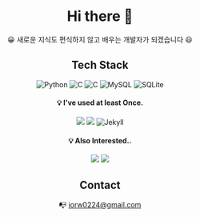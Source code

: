 <div align=center>
 
 
# Hi there 👋
 
 
😀 새로운 지식도 편식하지 않고 배우는 개발자가 되겠습니다 😃

 
## Tech Stack
 
![Python](https://img.shields.io/badge/Python-FFD43B?style=for-the-badge&logo=python&logoColor=3776AB) ![C](https://img.shields.io/badge/C-00599C?style=for-the-badge&logo=c&logoColor=white)
![C](https://img.shields.io/badge/Django-092E20?style=for-the-badge&logo=Django&logoColor=white) 
 ![MySQL](https://img.shields.io/badge/MySQL-4479A1?style=for-the-badge&logo=MySQL&logoColor=white) ![SQLite](https://img.shields.io/badge/SQLite-003B57?style=for-the-badge&logo=SQLite&logoColor=white) 
 
 
 ####  💡 I've used at least Once.
<img src="https://img.shields.io/badge/Linux-FCC624?style=for-the-badge&logo=Linux&logoColor=black"/> <img src="https://img.shields.io/badge/PHP-777BB4?style=for-the-badge&logo=PHP&logoColor=white"/> ![Jekyll](https://img.shields.io/badge/Jekyll-CC0000?style=for-the-badge&logo=Jekyll&logoColor=white) 
 
 
 #### 💡 Also Interested..
<img src="https://img.shields.io/badge/Arduino-00979D?style=for-the-badge&logo=Arduino&logoColor=white"/>
<img src="https://img.shields.io/badge/Spring-6DB33F?style=for-the-badge&logo=Spring&logoColor=white"/>
 

 
## Contact
📭 iorw0224@gmail.com



<!--
[![Top Langs](https://github-readme-stats.vercel.app/api/top-langs/?username=Mindlestick&layout=compact)](https://github.com/anuraghazra/github-readme-stats)
--!>

<!--
**Mindlestick/Mindlestick** is a ✨ _special_ ✨ repository because its `README.md` (this file) appears on your GitHub profile.

Here are some ideas to get you started:

- 🔭 I’m currently working on ...
- 🌱 I’m currently learning ...
- 👯 I’m looking to collaborate on ...
- 🤔 I’m looking for help with ...
- 💬 Ask me about ...
- 📫 How to reach me: ...
- 😄 Pronouns: ...
- ⚡ Fun fact: ...
-->
